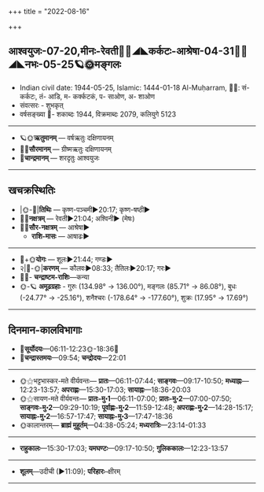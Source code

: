 +++
title = "2022-08-16"

+++
## आश्वयुजः-07-20,मीनः-रेवती🌛🌌◢◣कर्कटः-आश्रेषा-04-31🌌🌞◢◣नभः-05-25🪐🌞मङ्गलः
- Indian civil date: 1944-05-25, Islamic: 1444-01-18 Al-Muḥarram, 🌌🌞: सं- कर्कटः, तं- आडि, म- कर्क्कटकं, प- साओण, अ- शाओण
- संवत्सरः - शुभकृत्
- वर्षसङ्ख्या 🌛- शकाब्दः 1944, विक्रमाब्दः 2079, कलियुगे 5123
___________________
- 🪐🌞**ऋतुमानम्** — वर्षऋतुः दक्षिणायनम्
- 🌌🌞**सौरमानम्** — ग्रीष्मऋतुः दक्षिणायनम्
- 🌛**चान्द्रमानम्** — शरदृतुः आश्वयुजः
___________________


## खचक्रस्थितिः
- |🌞-🌛|**तिथिः** — कृष्ण-पञ्चमी►20:17; कृष्ण-षष्ठी►  
- 🌌🌛**नक्षत्रम्** — रेवती►21:04; अश्विनी► (मेषः)  
- 🌌🌞**सौर-नक्षत्रम्** — आश्रेषा►  
  - **राशि-मासः** — आषाढः► 
___________________
- 🌛+🌞**योगः** — शूलः►21:44; गण्डः►  
- २|🌛-🌞|**करणम्** — कौलवः►08:33; तैतिलः►20:17; गरः►  
- 🌌🌛- **चन्द्राष्टम-राशिः**—कन्या  
- 🌞-🪐 **अमूढग्रहाः** - गुरुः (134.98° → 136.00°), मङ्गलः (85.71° → 86.08°), बुधः (-24.77° → -25.16°), शनैश्चरः (-178.64° → -177.60°), शुक्रः (17.95° → 17.69°)
___________________


## दिनमान-कालविभागाः
- 🌅**सूर्योदयः**—06:11-12:23🌞️-18:36🌇  
- 🌛**चन्द्रास्तमयः**—09:54; **चन्द्रोदयः**—22:01  
___________________
- 🌞⚝भट्टभास्कर-मते वीर्यवन्तः— **प्रातः**—06:11-07:44; **साङ्गवः**—09:17-10:50; **मध्याह्नः**—12:23-13:57; **अपराह्णः**—15:30-17:03; **सायाह्नः**—18:36-20:03  
- 🌞⚝सायण-मते वीर्यवन्तः— **प्रातः-मु॰1**—06:11-07:00; **प्रातः-मु॰2**—07:00-07:50; **साङ्गवः-मु॰2**—09:29-10:19; **पूर्वाह्णः-मु॰2**—11:59-12:48; **अपराह्णः-मु॰2**—14:28-15:17; **सायाह्नः-मु॰2**—16:57-17:47; **सायाह्नः-मु॰3**—17:47-18:36  
- 🌞कालान्तरम्— **ब्राह्मं मुहूर्तम्**—04:38-05:24; **मध्यरात्रिः**—23:14-01:33  
___________________
- **राहुकालः**—15:30-17:03; **यमघण्टः**—09:17-10:50; **गुलिककालः**—12:23-13:57  
___________________
- **शूलम्**—उदीची (►11:09); **परिहारः**–क्षीरम्  
___________________
